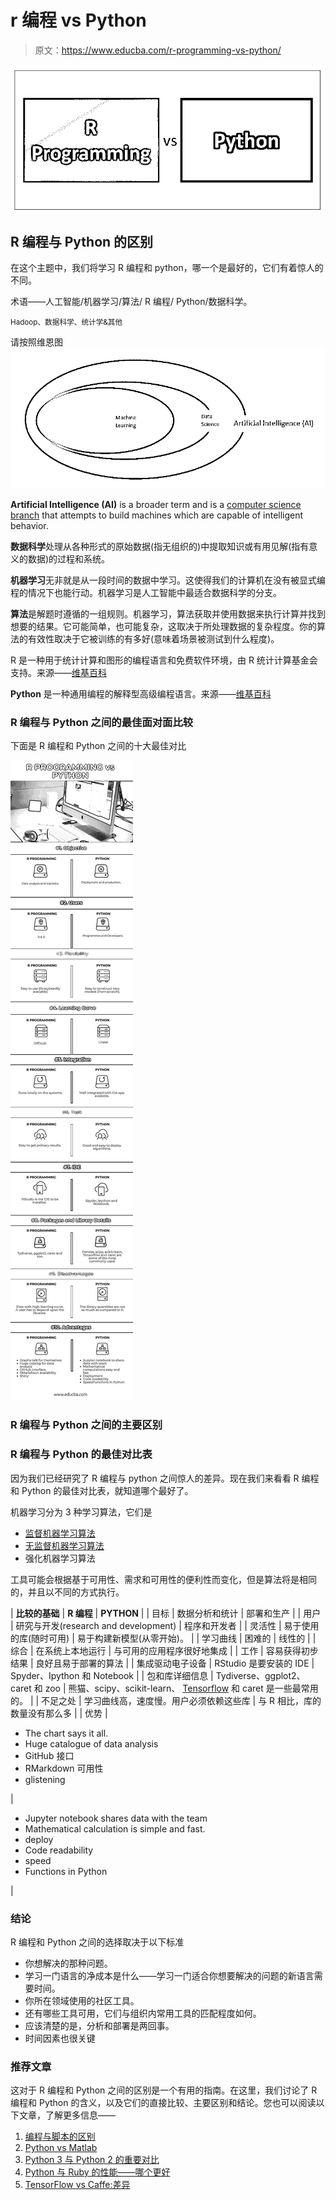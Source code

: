 # r 编程 vs Python

> 原文：<https://www.educba.com/r-programming-vs-python/>

![R Programming vs Python](img/b66be6905ee344fa19355d2783c45579.png)



## R 编程与 Python 的区别

在这个主题中，我们将学习 R 编程和 python，哪一个是最好的，它们有着惊人的不同。

术语——人工智能/机器学习/算法/ R 编程/ Python/数据科学。

<small>Hadoop、数据科学、统计学&其他</small>

请按照维恩图![R Programming vs Python](img/d18d7838c3031629483843debbbb351e.png)



**Artificial Intelligence (AI)** is a broader term and is a [computer science branch](https://www.educba.com/career-in-computer-science/) that attempts to build machines which are capable of intelligent behavior.

**数据科学**处理从各种形式的原始数据(指无组织的)中提取知识或有用见解(指有意义的数据)的过程和系统。

**机器学习**无非就是从一段时间的数据中学习。这使得我们的计算机在没有被显式编程的情况下也能行动。机器学习是人工智能中最适合数据科学的分支。

**算法**是解题时遵循的一组规则。机器学习，算法获取并使用数据来执行计算并找到想要的结果。它可能简单，也可能复杂，这取决于所处理数据的复杂程度。你的算法的有效性取决于它被训练的有多好(意味着场景被测试到什么程度)。

R 是一种用于统计计算和图形的编程语言和免费软件环境，由 R 统计计算基金会支持。来源——[维基百科](https://www.wikipedia.org/)

**Python** 是一种通用编程的解释型高级编程语言。来源——[维基百科](https://www.wikipedia.org/)

### R 编程与 Python 之间的最佳面对面比较

下面是 R 编程和 Python 之间的十大最佳对比

![R PROGRAMMING vs PYTHON Infographics](img/01001c21e7364ba6857e4ec707256d77.png)



### R 编程与 Python 之间的主要区别

### R 编程与 Python 的最佳对比表

因为我们已经研究了 R 编程与 python 之间惊人的差异。现在我们来看看 R 编程和 Python 的最佳对比表，就知道哪个最好了。

机器学习分为 3 种学习算法，它们是

*   [监督机器学习算法](https://www.educba.com/supervised-machine-learning-algorithms/)
*   [无监督机器学习算法](https://www.educba.com/unsupervised-machine-learning/)
*   强化机器学习算法

工具可能会根据基于可用性、需求和可用性的便利性而变化，但是算法将是相同的，并且以不同的方式执行。

| **比较的基础** | **R 编程** | **PYTHON** |
| 目标 | 数据分析和统计 | 部署和生产 |
| 用户 | 研究与开发(research and development) | 程序和开发者 |
| 灵活性 | 易于使用的库(随时可用) | 易于构建新模型(从零开始)。 |
| 学习曲线 | 困难的 | 线性的 |
| 综合 | 在系统上本地运行 | 与可用的应用程序很好地集成 |
| 工作 | 容易获得初步结果 | 良好且易于部署的算法 |
| 集成驱动电子设备 | RStudio 是要安装的 IDE | Spyder、Ipython 和 Notebook |
| 包和库详细信息 | Tydiverse、ggplot2、caret 和 zoo | 熊猫、scipy、scikit-learn、 [Tensorflow](https://www.educba.com/tensorflow-vs-pytorch/) 和 caret 是一些最常用的。 |
| 不足之处 | 学习曲线高，速度慢。用户必须依赖这些库 | 与 R 相比，库的数量没有那么多 |
| 优势 | 

*   The chart says it all.
*   Huge catalogue of data analysis
*   GitHub 接口
*   RMarkdown 可用性
*   glistening

 | 

*   Jupyter notebook shares data with the team
*   Mathematical calculation is simple and fast.
*   deploy
*   Code readability
*   speed
*   Functions in Python

 |

### 结论

R 编程和 Python 之间的选择取决于以下标准

*   你想解决的那种问题。
*   学习一门语言的净成本是什么——学习一门适合你想要解决的问题的新语言需要时间。
*   你所在领域使用的社区工具。
*   还有哪些工具可用，它们与组织内常用工具的匹配程度如何。
*   应该清楚的是，分析和部署是两回事。
*   时间因素也很关键

### 推荐文章

这对于 R 编程和 Python 之间的区别是一个有用的指南。在这里，我们讨论了 R 编程和 Python 的含义，以及它们的直接比较、主要区别和结论。您也可以阅读以下文章，了解更多信息——

1.  [编程与脚本的区别](https://www.educba.com/programming-vs-scripting/)
2.  [Python vs Matlab](https://www.educba.com/python-vs-matlab/)
3.  [Python 3 与 Python 2 的重要对比](https://www.educba.com/python-3-vs-python-2/)
4.  [Python 与 Ruby 的性能——哪个更好](https://www.educba.com/python-vs-ruby-performance/)
5.  [TensorFlow vs Caffe:差异](https://www.educba.com/tensorflow-vs-caffe/)





